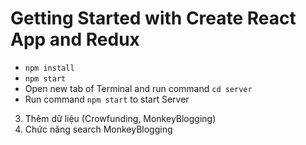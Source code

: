 # Getting Started with Create React App and Redux

- `npm install`
- `npm start`
- Open new tab of Terminal and run command `cd server`
- Run command `npm start` to start Server

<!--  -->

<!-- 1. Fix scroll top // OK -->
<!-- 2. Reponsive payment, loading btn, header sticky, -->
<!-- 3. Thêm modal thông báo thanh toán thành công -->

3. Thêm dữ liệu (Crowfunding, MonkeyBlogging)
4. Chức năng search MonkeyBlogging
